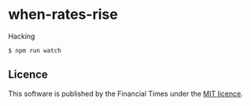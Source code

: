 # when-rates-rise

Hacking

```
$ npm run watch
```

## Licence
This software is published by the Financial Times under the [MIT licence](http://opensource.org/licenses/MIT).
